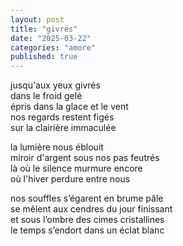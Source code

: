 ```yaml
---
layout: post
title: "givrés"
date: "2025-03-22"
categories: "amore"
published: true
---
```


<!--jusqu'aux yeux givrés   
dans le froid gelé  
épris dans la glace et le vent  
nos yeux figés sur la clairière immaculée  
la lumière nous éblouit  
grâce à l'hiver qui perdure entre nous  -->


jusqu'aux yeux givrés  
dans le froid gelé  
épris dans la glace et le vent  
nos regards restent figés  
sur la clairière immaculée  

la lumière nous éblouit  
miroir d'argent sous nos pas feutrés  
là où le silence murmure encore  
où l'hiver perdure entre nous  

nos souffles s’égarent en brume pâle  
se mêlent aux cendres du jour finissant  
et sous l’ombre des cimes cristallines  
le temps s’endort dans un éclat blanc  
